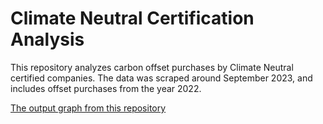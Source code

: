 # Climate Neutral Certification Analysis

This repository analyzes carbon offset purchases by Climate Neutral certified companies. The data was scraped around September 2023, and includes offset purchases from the year 2022.

[The output graph from this repository](/demo.png)